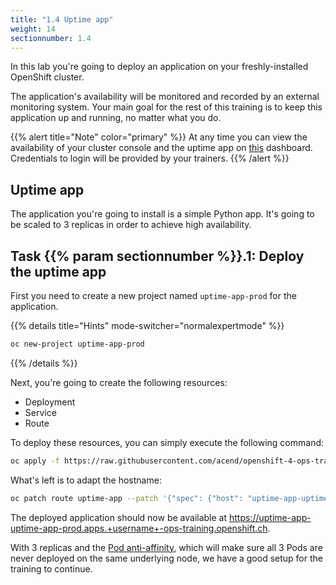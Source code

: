 ```yaml
---
title: "1.4 Uptime app"
weight: 14
sectionnumber: 1.4
---
```


In this lab you're going to deploy an application on your freshly-installed OpenShift cluster.

The application's availability will be monitored and recorded by an external monitoring system.
Your main goal for the rest of this training is to keep this application up and running, no matter what you do.

{{% alert title="Note" color="primary" %}}
At any time you can view the availability of your cluster console and the uptime app on [this](https://grafana-ops.training.acend.ch/d/7KmbRHXGz/ocp4monitoring?orgId=1&refresh=5s&var-userdropdown=+username+) dashboard. Credentials to login will be provided by your trainers.
{{% /alert %}}


## Uptime app

The application you're going to install is a simple Python app. It's going to be scaled to 3 replicas in order to achieve high availability.


## Task {{% param sectionnumber %}}.1: Deploy the uptime app

First you need to create a new project named `uptime-app-prod` for the application.

{{% details title="Hints" mode-switcher="normalexpertmode" %}}

```bash
oc new-project uptime-app-prod
```

{{% /details %}}

Next, you're going to create the following resources:

* Deployment
* Service
* Route

To deploy these resources, you can simply execute the following command:

```bash
oc apply -f https://raw.githubusercontent.com/acend/openshift-4-ops-training/main/content/en/docs/01/resources/uptime-app.yaml -n uptime-app-prod
```

What's left is to adapt the hostname:

```bash
oc patch route uptime-app --patch '{"spec": {"host": "uptime-app-uptime-app-prod.apps.+username+-ops-training.openshift.ch"}}' -n uptime-app-prod
```

The deployed application should now be available at <https://uptime-app-uptime-app-prod.apps.+username+-ops-training.openshift.ch>.

With 3 replicas and the [Pod anti-affinity](https://docs.openshift.com/container-platform/latest/nodes/scheduling/nodes-scheduler-pod-affinity.html#nodes-scheduler-pod-affinity-example-antiaffinity_nodes-scheduler-pod-affinity), which will make sure all 3 Pods are never deployed on the same underlying node, we have a good setup for the training to continue.
